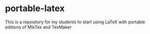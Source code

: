 # portable-latex
This is a repository for my students to start using LaTeX with portable editions of MikTex and TexMaker
